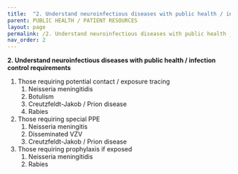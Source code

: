 ```yaml
---
title:  "2. Understand neuroinfectious diseases with public health / infection control requirements"
parent: PUBLIC HEALTH / PATIENT RESOURCES
layout: page
permalink: /2. Understand neuroinfectious diseases with public health _ infection control requirements/
nav_order: 2
---
```


**2. Understand neuroinfectious diseases with public health / infection control requirements**

1. Those requiring potential contact / exposure tracing   
   1. Neisseria meningitidis  
   2. Botulism  
   3. Creutzfeldt-Jakob / Prion disease  
   4. Rabies  
2. Those requiring special PPE  
   1. Neisseria meningitis   
   2. Disseminated VZV   
   3. Creutzfeldt-Jakob / Prion disease  
3. Those requiring prophylaxis if exposed  
   1. Neisseria meningitidis  
   2. Rabies


